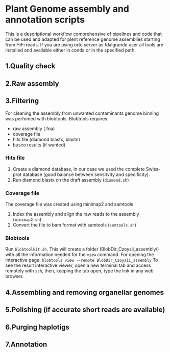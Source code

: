 # Plant Genome assembly and annotation scripts
This is a descriptional workflow comprehensive of pipelines and code that can be used and adapted for plent reference genome assemblies starting from HiFi reads.
If you are using orto server as fdalgrande user all tools are installed and available either in conda or in the specified path.

## 1.Quality check

## 2.Raw assembly

## 3.Filtering
For cleaning the assembly from unwanted contaminants genome binning was perfomed with blobtools. 
Blobtools requires: 
- raw assembly (.fna)
- coverage file
- hits file (diamond blastx, blastn)
- busco results (if wanted)
### Hits file
1. Create a diamond database, in our case we used the complete Swiss-prot database (good balance between sensitvity and specificity).
2. Run diamond blastx on the draft assembly (`diamond.sh`)
### Coverage file
The coverage file was created using minimap2 and samtools
1. Index the assembly and align the raw reads to the assembly (`minimap2.sh`)
2. Convert the file to bam format with samtools (`samtools.sh`)
### Blobtools
Run `blobtoolkit.sh`. This will create a folder (BlobDir_Czoysii_assembly/) with all the information needed for the `view` command.
For opening the interactive page: `blobtools view --remote BlobDir_Czoysii_assembly`
To see the result interactive viewer, open a new terminal tab and access remotely with `ssh`, then, keeping the tab open, type the link in any web browser.
## 4.Assembling and removing organellar genomes

## 5.Polishing (if accurate short reads are available)

## 6.Purging haplotigs 

## 7.Annotation
